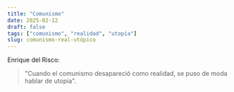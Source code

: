 ```yaml
---
title: "Comunismo"
date: 2025-02-12
draft: false
tags: ["comunismo", "realidad", "utopía"]
slug: comunismo-real-utópico
---
```

Enrique del Risco:

> "Cuando el comunismo desapareció como realidad, se puso de moda hablar de utopía".
